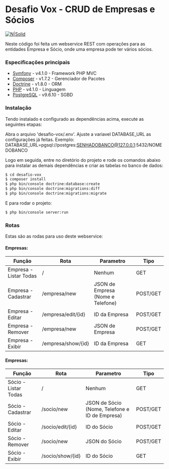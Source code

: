 # Desafio Vox - CRUD de Empresas e Sócios
[![N|Solid](https://symfony.com/images/v5/logos/header-logo.svg)](https://symfony.com/4)

Neste código foi feita um webservice REST com operações para as entidades Empresa e Sócio, onde uma empresa pode ter vários sócios.

### Especificações principais

* [Symfony](https://symfony.com/4) - v4.1.0 - Framework PHP MVC
* [Composer](https://getcomposer.org/) - v1.7.2 - Gerenciador de Pacotes
* [Doctrine](https://www.doctrine-project.org/) - v1.8.0 - ORM
* [PHP](https://secure.php.net/) - v4.1.0 - Linguagem
* [PostgreSQL](https://www.postgresql.org/) - v9.6.10 - SGBD

### Instalação

Tendo instalado e configurado as dependências acima, execute as seguintes etapas:

Abra o arquivo 'desafio-vox/.env'.
Ajuste a variavel DATABASE_URL as configurações já feitas.
Exemplo: 
DATABASE_URL=pgsql://postgres:SENHADOBANCO@127.0.0.1:5432/NOMEDOBANCO

Logo em seguida, entre no diretório do projeto e rode os comandos abaixo para instalar as demais dependências e criar as tabelas no banco de dados:
```sh
$ cd desafio-vox
$ composer install
$ php bin/console doctrine:database:create
$ php bin/console doctrine:migrations:diff
$ php bin/console doctrine:migrations:migrate
```

E para rodar o projeto:
```sh
$ php bin/console server:run
```

### Rotas
Estas são as rodas para uso deste webservice:
#### Empresas:
| Função | Rota | Parametro | Tipo |
| ------ | ------ | ------ | ------ |
| Empresa - Listar Todas | / | Nenhum | GET
| Empresa - Cadastrar | /empresa/new | JSON de Empresa (Nome e Telefone) | POST/GET
| Empresa - Editar | /empresa/edit/{id} | ID da Empresa | POST/GET
| Empresa - Remover | /empresa/new | JSON de Empresa | POST/GET
| Empresa - Exibir | /empresa/show/{id} | ID da Empresa | GET

#### Empresas:
| Função | Rota | Parametro | Tipo |
| ------ | ------ | ------ | ------ |
| Sócio - Listar Todas | / | Nenhum | GET
| Sócio - Cadastrar | /socio/new | JSON de Sócio (Nome, Telefone e ID de Empresa) | POST/GET
| Sócio - Editar | /socio/edit/{id} | ID do Sócio | POST/GET
| Sócio - Remover | /socio/new | JSON do Sócio | POST/GET
| Sócio - Exibir | /socio/show/{id} | ID do Sócio | GET
